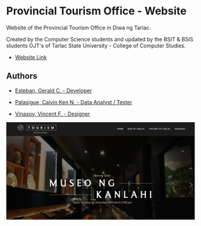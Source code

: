 # Provincial Tourism Office - Website

Website of the Provincial Tourism Office in Diwa ng Tarlac.

Created by the Computer Science students and updated by the BSIT & BSIS students OJT's of Tarlac State University - College of Computer Studies.


- [Website Link](https://museo-ng-kanlahi.netlify.app/)


## Authors

- [Esteban, Gerald C. - Developer]()

- [Palasigue, Calvin Ken N. - Data Analyst / Tester]()

- [Vinasoy, Vincent F. - Designer]()

![alt text](preview.png)
